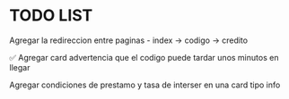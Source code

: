 # TODO LIST

Agregar la redireccion entre paginas - index -> codigo -> credito

✅ Agregar card advertencia que el codigo puede tardar unos minutos en llegar

Agregar condiciones de prestamo y tasa de interser en una card tipo info
